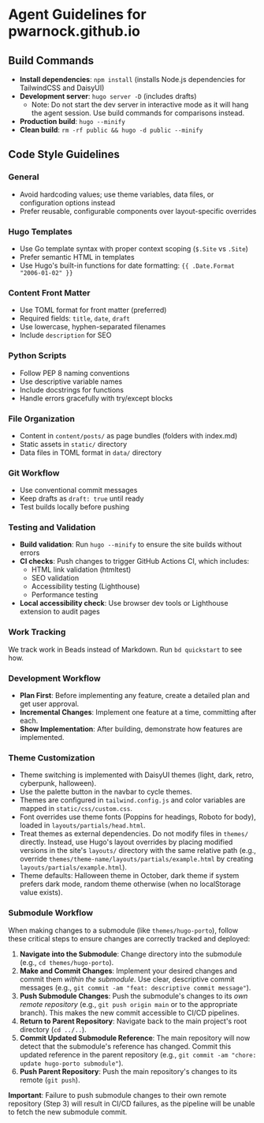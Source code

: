 # Agent Guidelines for pwarnock.github.io

## Build Commands
- **Install dependencies**: `npm install` (installs Node.js dependencies for TailwindCSS and DaisyUI)
- **Development server**: `hugo server -D` (includes drafts)
  - Note: Do not start the dev server in interactive mode as it will hang the agent session. Use build commands for comparisons instead.
- **Production build**: `hugo --minify`
- **Clean build**: `rm -rf public && hugo -d public --minify`

## Code Style Guidelines

### General
- Avoid hardcoding values; use theme variables, data files, or configuration options instead
- Prefer reusable, configurable components over layout-specific overrides

### Hugo Templates
- Use Go template syntax with proper context scoping (`$.Site` vs `.Site`)
- Prefer semantic HTML in templates
- Use Hugo's built-in functions for date formatting: `{{ .Date.Format "2006-01-02" }}`

### Content Front Matter
- Use TOML format for front matter (preferred)
- Required fields: `title`, `date`, `draft`
- Use lowercase, hyphen-separated filenames
- Include `description` for SEO

### Python Scripts
- Follow PEP 8 naming conventions
- Use descriptive variable names
- Include docstrings for functions
- Handle errors gracefully with try/except blocks

### File Organization
- Content in `content/posts/` as page bundles (folders with index.md)
- Static assets in `static/` directory
- Data files in TOML format in `data/` directory

### Git Workflow
- Use conventional commit messages
- Keep drafts as `draft: true` until ready
- Test builds locally before pushing

### Testing and Validation
- **Build validation**: Run `hugo --minify` to ensure the site builds without errors
- **CI checks**: Push changes to trigger GitHub Actions CI, which includes:
  - HTML link validation (htmltest)
  - SEO validation
  - Accessibility testing (Lighthouse)
  - Performance testing
- **Local accessibility check**: Use browser dev tools or Lighthouse extension to audit pages

### Work Tracking
We track work in Beads instead of Markdown. Run `bd quickstart` to see how.

### Development Workflow
- **Plan First**: Before implementing any feature, create a detailed plan and get user approval.
- **Incremental Changes**: Implement one feature at a time, committing after each.
- **Show Implementation**: After building, demonstrate how features are implemented.

### Theme Customization
- Theme switching is implemented with DaisyUI themes (light, dark, retro, cyberpunk, halloween).
- Use the palette button in the navbar to cycle themes.
- Themes are configured in `tailwind.config.js` and color variables are mapped in `static/css/custom.css`.
- Font overrides use theme fonts (Poppins for headings, Roboto for body), loaded in `layouts/partials/head.html`.
- Treat themes as external dependencies. Do not modify files in `themes/` directly. Instead, use Hugo's layout overrides by placing modified versions in the site's `layouts/` directory with the same relative path (e.g., override `themes/theme-name/layouts/partials/example.html` by creating `layouts/partials/example.html`).
- Theme defaults: Halloween theme in October, dark theme if system prefers dark mode, random theme otherwise (when no localStorage value exists).

### Submodule Workflow

When making changes to a submodule (like `themes/hugo-porto`), follow these critical steps to ensure changes are correctly tracked and deployed:

1.  **Navigate into the Submodule**: Change directory into the submodule (e.g., `cd themes/hugo-porto`).
2.  **Make and Commit Changes**: Implement your desired changes and commit them *within the submodule*. Use clear, descriptive commit messages (e.g., `git commit -am "feat: descriptive commit message"`).
3.  **Push Submodule Changes**: Push the submodule's changes to its *own remote repository* (e.g., `git push origin main` or to the appropriate branch). This makes the new commit accessible to CI/CD pipelines.
4.  **Return to Parent Repository**: Navigate back to the main project's root directory (`cd ../..`).
5.  **Commit Updated Submodule Reference**: The main repository will now detect that the submodule's reference has changed. Commit this updated reference in the parent repository (e.g., `git commit -am "chore: update hugo-porto submodule"`).
6.  **Push Parent Repository**: Push the main repository's changes to its remote (`git push`).

**Important**: Failure to push submodule changes to their own remote repository (Step 3) will result in CI/CD failures, as the pipeline will be unable to fetch the new submodule commit.